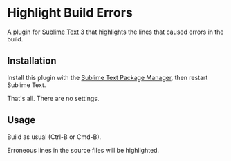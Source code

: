 Highlight Build Errors
======================

A plugin for [Sublime Text 3](http://www.sublimetext.com/) that highlights the lines that caused errors in the build.

## Installation

Install this plugin with the [Sublime Text Package Manager](https://sublime.wbond.net/), then restart Sublime Text.

That's all. There are no settings.

## Usage

Build as usual (Ctrl-B or Cmd-B).

Erroneous lines in the source files will be highlighted.
